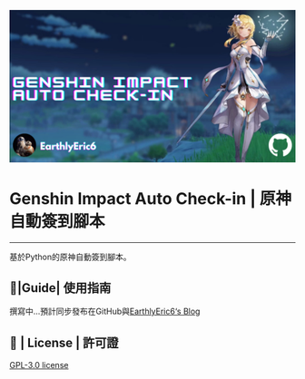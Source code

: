 ![](Genshin-Impact-Auto-Check-in%20Banner.png)
# Genshin Impact Auto Check-in | 原神自動簽到腳本
---
基於Python的原神自動簽到腳本。
## 📕|Guide| 使用指南
撰寫中...預計同步發布在GitHub與[EarthlyEric6‘s Blog](https://blog.earthlyeric6.ml/)
## 📃 | License | 許可證
 [GPL-3.0 license](https://github.com/EarthlyEric/Genshin-Impact-Auto-Sign-in/blob/master/LICENSE)
